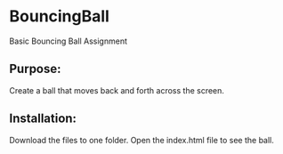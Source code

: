 # BouncingBall

Basic Bouncing Ball Assignment

## Purpose:

Create a ball that moves back and forth across the screen.

## Installation:

Download the files to one folder. Open the index.html file to see the ball.
